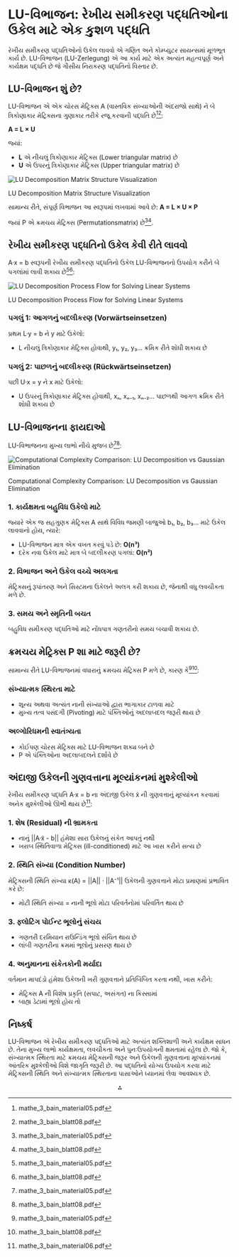 
# LU-વિભાજન: રેખીય સમીકરણ પદ્ધતિઓના ઉકેલ માટે એક કુશળ પદ્ધતિ

રેખીય સમીકરણ પદ્ધતિઓનો ઉકેલ લાવવો એ ગણિત અને કોમ્પ્યુટર સાયન્સમાં મૂળભૂત કાર્ય છે. LU-વિભાજન (LU-Zerlegung) એ આ કાર્ય માટે એક અત્યંત મહત્વપૂર્ણ અને કાર્યક્ષમ પદ્ધતિ છે જે ગૌસીય નિરાકરણ પદ્ધતિનો વિસ્તાર છે.

## LU-વિભાજન શું છે?

LU-વિભાજન એ એક ચોરસ મેટ્રિક્સ A (વાસ્તવિક સંખ્યાઓની અંદરાજો સાથે) ને બે ત્રિકોણાકાર મેટ્રિક્સના ગુણાકાર તરીકે રજૂ કરવાની પદ્ધતિ છે[^1][^2]:

**A = L × U**

જ્યાં:

- **L** એ નીચલું ત્રિકોણાકાર મેટ્રિક્સ (Lower triangular matrix) છે
- **U** એ ઉપરનું ત્રિકોણાકાર મેટ્રિક્સ (Upper triangular matrix) છે

![LU Decomposition Matrix Structure Visualization](https://user-gen-media-assets.s3.amazonaws.com/gpt4o_images/167137c8-4b2f-4de1-88a1-b8abae7722aa.png)

LU Decomposition Matrix Structure Visualization

સામાન્ય રીતે, સંપૂર્ણ વિભાજન આ સ્વરૂપમાં લખવામાં આવે છે:
**A = L × U × P**

જ્યાં P એ ક્રમચય મેટ્રિક્સ (Permutationsmatrix) છે[^1][^2].

## રેખીય સમીકરણ પદ્ધતિનો ઉકેલ કેવી રીતે લાવવો

A·x = b સ્વરૂપની રેખીય સમીકરણ પદ્ધતિનો ઉકેલ LU-વિભાજનનો ઉપયોગ કરીને બે પગલાંમાં લાવી શકાય છે[^1][^2]:

![LU Decomposition Process Flow for Solving Linear Systems](https://ppl-ai-code-interpreter-files.s3.amazonaws.com/web/direct-files/cc6ac60ec778d9aeb1d006523a00a14a/4d699e86-c3d0-48c4-b980-5493c1ea13e5/73a9066e.png)

LU Decomposition Process Flow for Solving Linear Systems

### પગલું 1: આગળનું બદલીકરણ (Vorwärtseinsetzen)

પ્રથમ L·y = b ને y માટે ઉકેલો:

- L નીચલું ત્રિકોણાકાર મેટ્રિક્સ હોવાથી, y₁, y₂, y₃... ક્રમિક રીતે શોધી શકાય છે


### પગલું 2: પાછળનું બદલીકરણ (Rückwärtseinsetzen)

પછી U·x = y ને x માટે ઉકેલો:

- U ઉપરનું ત્રિકોણાકાર મેટ્રિક્સ હોવાથી, xₙ, xₙ₋₁, xₙ₋₂... પાછળથી આગળ ક્રમિક રીતે શોધી શકાય છે


## LU-વિભાજનના ફાયદાઓ

LU-વિભાજનના મુખ્ય લાભો નીચે મુજબ છે[^1][^2]:

![Computational Complexity Comparison: LU Decomposition vs Gaussian Elimination](https://ppl-ai-code-interpreter-files.s3.amazonaws.com/web/direct-files/cc6ac60ec778d9aeb1d006523a00a14a/44b41d53-c088-44f1-8fb3-9be6d7234541/78f00cbb.png)

Computational Complexity Comparison: LU Decomposition vs Gaussian Elimination

### 1. **કાર્યક્ષમતા બહુવિધ ઉકેલો માટે**

જ્યારે એક જ સહગુણક મેટ્રિક્સ A સાથે વિવિધ જમણી બાજુઓ b₁, b₂, b₃... માટે ઉકેલ લાવવાનો હોય, ત્યારે:

- LU-વિભાજન માત્ર એક વખત કરવું પડે છે: **O(n³)**
- દરેક નવા ઉકેલ માટે માત્ર બે બદલીકરણ પગલાં: **O(n²)**


### 2. **વિભાજન અને ઉકેલ વચ્ચે અલગતા**

મેટ્રિક્સનું રૂપાંતરણ અને સિસ્ટમના ઉકેલને અલગ કરી શકાય છે, જેનાથી વધુ લવચીકતા મળે છે.

### 3. **સમય અને સ્મૃતિની બચત**

બહુવિધ સમીકરણ પદ્ધતિઓ માટે નોંધપાત્ર ગણતરીનો સમય બચાવી શકાય છે.

## ક્રમચય મેટ્રિક્સ P શા માટે જરૂરી છે?

સામાન્ય રીતે LU-વિભાજનમાં વધારાનું ક્રમચય મેટ્રિક્સ P મળે છે, કારણ કે[^1][^2]:

### **સંખ્યાત્મક સ્થિરતા માટે**

- શૂન્ય અથવા અત્યંત નાની સંખ્યાઓ દ્વારા ભાગાકાર ટાળવા માટે
- મુખ્ય તત્વ પસંદગી (Pivoting) માટે પંક્તિઓનું અદલાબદલ જરૂરી થાય છે


### **અલ્ગોરિધમની સ્વાતંત્ર્યતા**

- કોઈપણ ચોરસ મેટ્રિક્સ માટે LU-વિભાજન શક્ય બને છે
- P એ પંક્તિઓના અદલાબદલને દર્શાવે છે


## અંદાજી ઉકેલની ગુણવત્તાના મૂલ્યાંકનમાં મુશ્કેલીઓ

રેખીય સમીકરણ પદ્ધતિ A·x = b ના અંદાજી ઉકેલ x̃ ની ગુણવત્તાનું મૂલ્યાંકન કરવામાં અનેક મુશ્કેલીઓ ઊભી થાય છે[^3]:

### 1. **શેષ (Residual) ની ભ્રામકતા**

- નાનું ||A·x̃ - b|| હંમેશા સારા ઉકેલનું સંકેત આપતું નથી
- ખરાબ સ્થિતિવાળા મેટ્રિક્સ (ill-conditioned) માટે આ ખાસ કરીને સત્ય છે


### 2. **સ્થિતિ સંખ્યા (Condition Number)**

મેટ્રિક્સની સ્થિતિ સંખ્યા κ(A) = ||A|| · ||A⁻¹|| ઉકેલની ગુણવત્તાને મોટા પ્રમાણમાં પ્રભાવિત કરે છે:

- મોટી સ્થિતિ સંખ્યા = નાની ભૂલો મોટા પરિવર્તનોમાં પરિવર્તિત થાય છે


### 3. **ફ્લોટિંગ પોઈન્ટ ભૂલોનું સંચય**

- ગણતરી દરમિયાન રાઉન્ડિંગ ભૂલો સંચિત થાય છે
- લાંબી ગણતરીના ક્રમમાં ભૂલોનું પ્રસરણ થાય છે


### 4. **અનુમાનના સંકેતકોની મર્યાદા**

વર્તમાન માપદંડો હંમેશા ઉકેલની ખરી ગુણવત્તાને પ્રતિબિંબિત કરતા નથી, ખાસ કરીને:

- મેટ્રિક્સ A ની વિશેષ પ્રકૃતિ (સપાટ, અસંગત) ના કિસ્સામાં
- બાહ્ય ડેટામાં ભૂલો હોય તો


## નિષ્કર્ષ

LU-વિભાજન એ રેખીય સમીકરણ પદ્ધતિઓ માટે અત્યંત શક્તિશાળી અને કાર્યક્ષમ સાધન છે. તેના મુખ્ય લાભો કાર્યક્ષમતા, લવચીકતા અને પુનઃઉપયોગની ક્ષમતામાં રહેલા છે. જો કે, સંખ્યાત્મક સ્થિરતા માટે ક્રમચય મેટ્રિક્સની જરૂર અને ઉકેલની ગુણવત્તાના મૂલ્યાંકનમાં આંતરિક મુશ્કેલીઓ વિશે જાગૃતિ જરૂરી છે. આ પદ્ધતિનો યોગ્ય ઉપયોગ કરવા માટે મેટ્રિક્સની સ્થિતિ અને સંખ્યાત્મક સ્થિરતાના પાસાઓને ધ્યાનમાં લેવા આવશ્યક છે.

<div style="text-align: center">⁂</div>

[^1]: mathe_3_bain_material05.pdf

[^2]: mathe_3_bain_blatt08.pdf

[^3]: mathe_3_bain_material06.pdf

[^4]: mathe_3_bain_material02.pdf

[^5]: mathe_3_bain_material04.pdf

[^6]: mathe_3_bain_material03.pdf

[^7]: mathe_3_bain_blatt06.pdf

[^8]: mathe_3_bain_blatt03.pdf

[^9]: mathe_3_bain_material08.pdf

[^10]: mathe_3_bain_material07.pdf

[^11]: mathe_3_bain_material09.pdf

[^12]: mathe_3_bain_material10.pdf

[^13]: mathe_3_bain_blatt05.pdf

[^14]: mathe_3_bain_blatt07.pdf

[^15]: mathe_3_bain_material01.pdf

